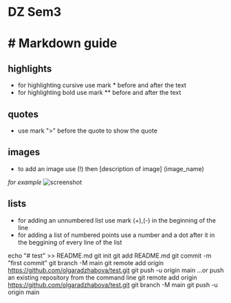 # DZ Sem3
# # Markdown guide
## highlights
+ for highlighting cursive use mark * before and after the text
+ for highlighting bold use mark ** before and after the text
## quotes
 + use mark ">" before the quote to show the quote
## images
+ to add an image use (!) then [description of image] (image_name)

*for example* 
![screenshot](2801.png)


## lists
+ for adding an unnumbered list use mark (+),(-) in the beginning of the line
+ for adding a list of numbered points use a number and a dot after it in the beggining of every line of the list

echo "# test" >> README.md
git init
git add README.md
git commit -m "first commit"
git branch -M main
git remote add origin https://github.com/olgaradzhabova/test.git
git push -u origin main
…or push an existing repository from the command line
git remote add origin https://github.com/olgaradzhabova/test.git
git branch -M main
git push -u origin main

